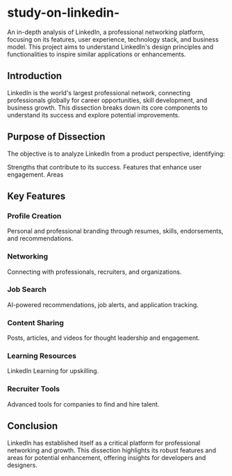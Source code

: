 # study-on-linkedin-
An in-depth analysis of LinkedIn, a professional networking platform, focusing on its features, user experience, technology stack, and business model. This project aims to understand LinkedIn's design principles and functionalities to inspire similar applications or enhancements.
## Introduction
LinkedIn is the world's largest professional network, connecting professionals globally for career opportunities, skill development, and business growth. This dissection breaks down its core components to understand its success and explore potential improvements.

## Purpose of Dissection
The objective is to analyze LinkedIn from a product perspective, identifying:

Strengths that contribute to its success.
Features that enhance user engagement.
Areas

## Key Features
### Profile Creation
Personal and professional branding through resumes, skills, endorsements, and recommendations.
### Networking
Connecting with professionals, recruiters, and organizations.
### Job Search
AI-powered recommendations, job alerts, and application tracking.
### Content Sharing
Posts, articles, and videos for thought leadership and engagement.
### Learning Resources
LinkedIn Learning for upskilling.
### Recruiter Tools
Advanced tools for companies to find and hire talent.

## Conclusion
LinkedIn has established itself as a critical platform for professional networking and growth. This dissection highlights its robust features and areas for potential enhancement, offering insights for developers and designers.
